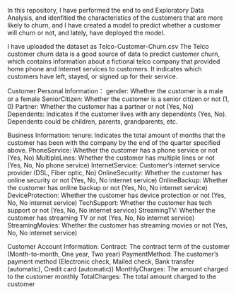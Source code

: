 In this repository, I have performed the end to end Exploratory Data Analysis, and idenfitied the characteristics of the customers that are more likely to churn, and I have created a model to predict whether a customer will churn or not, and lately, have deployed the model.

I have uploaded the dataset as Telco-Customer-Churn.csv
The Telco customer churn data is a good source of data to predict customer churn, which contains information about a fictional telco company that provided home phone and Internet services to customers. It indicates which customers have left, stayed, or signed up for their service.

Customer Personal Information：
gender: Whether the customer is a male or a female
SeniorCitizen: Whether the customer is a senior citizen or not (1, 0)
Partner: Whether the customer has a partner or not (Yes, No)
Dependents: Indicates if the customer lives with any dependents (Yes, No). Dependents could be children, parents, grandparents, etc.

Business Information:
tenure: Indicates the total amount of months that the customer has been with the company by the end of the quarter specified above.
PhoneService: Whether the customer has a phone service or not (Yes, No)
MultipleLines: Whether the customer has multiple lines or not (Yes, No, No phone service)
InternetService: Customer’s internet service provider (DSL, Fiber optic, No)
OnlineSecurity: Whether the customer has online security or not (Yes, No, No internet service)
OnlineBackup: Whether the customer has online backup or not (Yes, No, No internet service)
DeviceProtection: Whether the customer has device protection or not (Yes, No, No internet service)
TechSupport: Whether the customer has tech support or not (Yes, No, No internet service)
StreamingTV: Whether the customer has streaming TV or not (Yes, No, No internet service)
StreamingMovies: Whether the customer has streaming movies or not (Yes, No, No internet service)

Customer Account Information:
Contract: The contract term of the customer (Month-to-month, One year, Two year)
PaymentMethod: The customer’s payment method (Electronic check, Mailed check, Bank transfer (automatic), Credit card (automatic))
MonthlyCharges: The amount charged to the customer monthly
TotalCharges: The total amount charged to the customer
